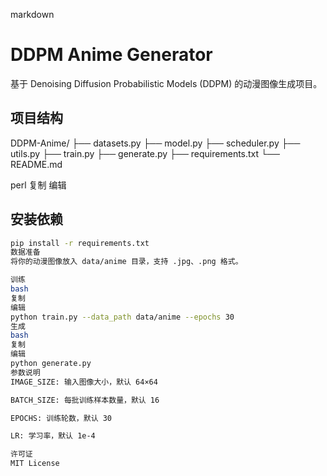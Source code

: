 
markdown

# DDPM Anime Generator

基于 Denoising Diffusion Probabilistic Models (DDPM) 的动漫图像生成项目。

## 项目结构
DDPM-Anime/
├── datasets.py
├── model.py
├── scheduler.py
├── utils.py
├── train.py
├── generate.py
├── requirements.txt
└── README.md

perl
复制
编辑

## 安装依赖
```bash
pip install -r requirements.txt
数据准备
将你的动漫图像放入 data/anime 目录，支持 .jpg、.png 格式。

训练
bash
复制
编辑
python train.py --data_path data/anime --epochs 30
生成
bash
复制
编辑
python generate.py
参数说明
IMAGE_SIZE: 输入图像大小，默认 64×64

BATCH_SIZE: 每批训练样本数量，默认 16

EPOCHS: 训练轮数，默认 30

LR: 学习率，默认 1e-4

许可证
MIT License
